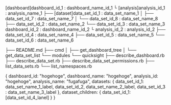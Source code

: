 [dashboard]dashboard_id_1 : dashboard_name_id_1
└ [analysis]analysis_id_1 : analysis_name_1
    ├── [dataset]data_set_id_1 : data_set_name_1
    │       ├── data_set_id_7 : data_set_name_7
    │       └── data_set_id_8 : data_set_name_8
    ├── data_set_id_2 : data_set_name_2
    └── data_set_id_3 : data_set_name_3
dashboard_id_2 : dashboard_name_id_2
└ analysis_id_2 : analysis_id_2
    ├── data_set_id_4 : data_set_name_4
    ├── data_set_id_5 : data_set_name_5
    └── data_set_id_6 : data_set_name_6

├── README.md
├── cmd
│   ├── get_dashboard_tree
│   └── get_data_set_list
└── modules
    └── quicksight
        ├── describe_dashboard.rb
        ├── describe_data_set.rb
        ├── describe_data_set_permissions.rb
        ├── list_data_sets.rb
        └── list_namespaces.rb

{ dashboard_id: "hogehoge", dashboard_name: "hogehoge", analysis_id: "hogehoge", analysis_name: "fugafuga", 
datasets: { data_set_id_1: data_set_name_1_label, data_set_id_2, data_set_name_2_label, data_set_id_3 : data_set_name_3_label }, dataset_children: { data_set_id_1: [data_set_id_4_lanel] }
}
